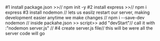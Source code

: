 #1 install package.json >>// npm init -y
#2 install express >>// npm i express
#3 install nodemon // lets us easilz restart our server, making development easier anytime we make changes // npm i --save-dev nodemon // inside packahe.json >> script>> add "devStart"// call it with :"nodemon server.js" //
#4 create server.js file// this will be were all the server code will go

